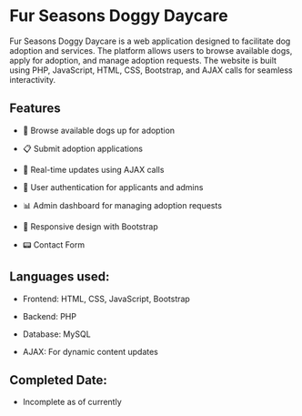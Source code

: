 # Fur Seasons Doggy Daycare
Fur Seasons Doggy Daycare is a web application designed to facilitate dog adoption and services. The platform allows users to browse available dogs, apply for adoption, and manage adoption requests. The website is built using PHP, JavaScript, HTML, CSS, Bootstrap, and AJAX calls for seamless interactivity.

## Features
* 🐶 Browse available dogs up for adoption

* 📋 Submit adoption applications

* 📨 Real-time updates using AJAX calls

* 🔐 User authentication for applicants and admins

* 📊 Admin dashboard for managing adoption requests

* 🎨 Responsive design with Bootstrap
  
* 📟 Contact Form


## Languages used:
* Frontend: HTML, CSS, JavaScript, Bootstrap

* Backend: PHP

* Database: MySQL

* AJAX: For dynamic content updates

## Completed Date:
* Incomplete as of currently
